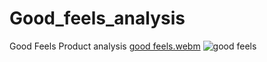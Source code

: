 # Good_feels_analysis
Good Feels Product analysis
[good feels.webm](https://github.com/Alphapara97/Good_feels_analysis/assets/26819360/f71ff975-6a0f-4839-a5fe-f371adffcb7f)
![good feels](https://github.com/Alphapara97/Good_feels_analysis/assets/26819360/f4800ba5-8f7b-4255-8786-30e10f84ff89)
